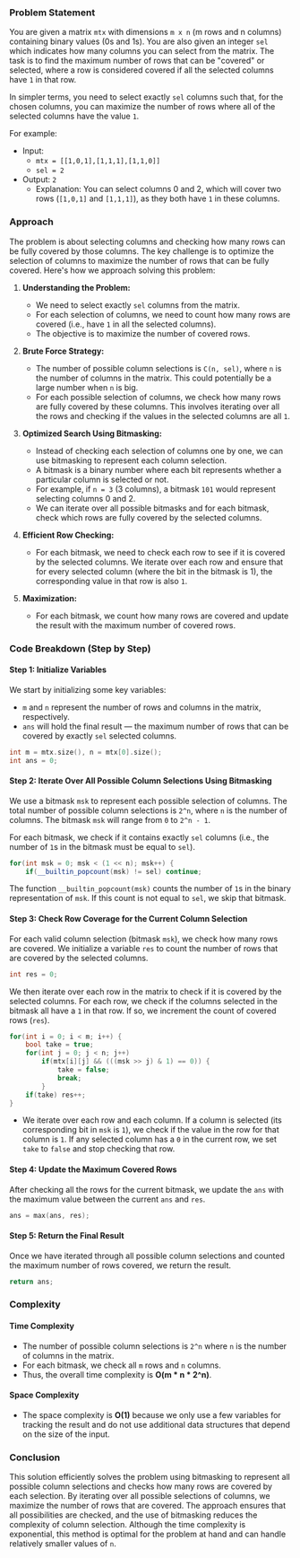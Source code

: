 ### Problem Statement

You are given a matrix `mtx` with dimensions `m x n` (m rows and n columns) containing binary values (0s and 1s). You are also given an integer `sel` which indicates how many columns you can select from the matrix. The task is to find the maximum number of rows that can be "covered" or selected, where a row is considered covered if all the selected columns have `1` in that row.

In simpler terms, you need to select exactly `sel` columns such that, for the chosen columns, you can maximize the number of rows where all of the selected columns have the value `1`.

For example:
- Input: 
  - `mtx = [[1,0,1],[1,1,1],[1,1,0]]`
  - `sel = 2`
- Output: `2`
  - Explanation: You can select columns 0 and 2, which will cover two rows (`[1,0,1]` and `[1,1,1]`), as they both have `1` in these columns.

### Approach

The problem is about selecting columns and checking how many rows can be fully covered by those columns. The key challenge is to optimize the selection of columns to maximize the number of rows that can be fully covered. Here's how we approach solving this problem:

1. **Understanding the Problem:**
   - We need to select exactly `sel` columns from the matrix.
   - For each selection of columns, we need to count how many rows are covered (i.e., have `1` in all the selected columns).
   - The objective is to maximize the number of covered rows.

2. **Brute Force Strategy:**
   - The number of possible column selections is `C(n, sel)`, where `n` is the number of columns in the matrix. This could potentially be a large number when `n` is big.
   - For each possible selection of columns, we check how many rows are fully covered by these columns. This involves iterating over all the rows and checking if the values in the selected columns are all `1`.

3. **Optimized Search Using Bitmasking:**
   - Instead of checking each selection of columns one by one, we can use bitmasking to represent each column selection.
   - A bitmask is a binary number where each bit represents whether a particular column is selected or not.
   - For example, if `n = 3` (3 columns), a bitmask `101` would represent selecting columns 0 and 2.
   - We can iterate over all possible bitmasks and for each bitmask, check which rows are fully covered by the selected columns.

4. **Efficient Row Checking:**
   - For each bitmask, we need to check each row to see if it is covered by the selected columns. We iterate over each row and ensure that for every selected column (where the bit in the bitmask is 1), the corresponding value in that row is also `1`.

5. **Maximization:**
   - For each bitmask, we count how many rows are covered and update the result with the maximum number of covered rows.

### Code Breakdown (Step by Step)

#### Step 1: Initialize Variables

We start by initializing some key variables:
- `m` and `n` represent the number of rows and columns in the matrix, respectively.
- `ans` will hold the final result — the maximum number of rows that can be covered by exactly `sel` selected columns.

```cpp
int m = mtx.size(), n = mtx[0].size();
int ans = 0;
```

#### Step 2: Iterate Over All Possible Column Selections Using Bitmasking

We use a bitmask `msk` to represent each possible selection of columns. The total number of possible column selections is `2^n`, where `n` is the number of columns. The bitmask `msk` will range from `0` to `2^n - 1`. 

For each bitmask, we check if it contains exactly `sel` columns (i.e., the number of `1`s in the bitmask must be equal to `sel`).

```cpp
for(int msk = 0; msk < (1 << n); msk++) {
    if(__builtin_popcount(msk) != sel) continue;
```

The function `__builtin_popcount(msk)` counts the number of `1`s in the binary representation of `msk`. If this count is not equal to `sel`, we skip that bitmask.

#### Step 3: Check Row Coverage for the Current Column Selection

For each valid column selection (bitmask `msk`), we check how many rows are covered. We initialize a variable `res` to count the number of rows that are covered by the selected columns.

```cpp
int res = 0;
```

We then iterate over each row in the matrix to check if it is covered by the selected columns. For each row, we check if the columns selected in the bitmask all have a `1` in that row. If so, we increment the count of covered rows (`res`).

```cpp
for(int i = 0; i < m; i++) {
    bool take = true;
    for(int j = 0; j < n; j++)
        if(mtx[i][j] && (((msk >> j) & 1) == 0)) {
            take = false;
            break;
        }
    if(take) res++;
}
```

- We iterate over each row and each column. If a column is selected (its corresponding bit in `msk` is `1`), we check if the value in the row for that column is `1`. If any selected column has a `0` in the current row, we set `take` to `false` and stop checking that row.

#### Step 4: Update the Maximum Covered Rows

After checking all the rows for the current bitmask, we update the `ans` with the maximum value between the current `ans` and `res`.

```cpp
ans = max(ans, res);
```

#### Step 5: Return the Final Result

Once we have iterated through all possible column selections and counted the maximum number of rows covered, we return the result.

```cpp
return ans;
```

### Complexity

#### Time Complexity
- The number of possible column selections is `2^n` where `n` is the number of columns in the matrix.
- For each bitmask, we check all `m` rows and `n` columns.
- Thus, the overall time complexity is **O(m * n * 2^n)**.

#### Space Complexity
- The space complexity is **O(1)** because we only use a few variables for tracking the result and do not use additional data structures that depend on the size of the input.

### Conclusion

This solution efficiently solves the problem using bitmasking to represent all possible column selections and checks how many rows are covered by each selection. By iterating over all possible selections of columns, we maximize the number of rows that are covered. The approach ensures that all possibilities are checked, and the use of bitmasking reduces the complexity of column selection. Although the time complexity is exponential, this method is optimal for the problem at hand and can handle relatively smaller values of `n`.